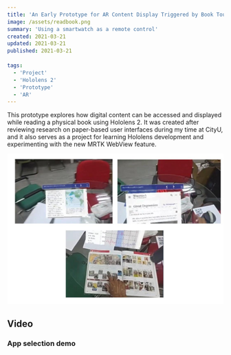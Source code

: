 ```yaml
---
title: 'An Early Prototype for AR Content Display Triggered by Book Touch Interaction'
image: /assets/readbook.png
summary: 'Using a smartwatch as a remote control'
created: 2021-03-21
updated: 2021-03-21
published: 2021-03-21 

tags:
  - 'Project'
  - 'Hololens 2'
  - 'Prototype'
  - 'AR'
---
```


This prototype explores how digital content can be accessed and displayed while reading a physical book using Hololens 2. 
It was created after reviewing research on paper-based user interfaces during my time at CityU, and it also serves as a project for learning Hololens development and experimenting with the new MRTK WebView feature.

![alt text](/assets/arreading_teaser.jpg)

## Video

### App selection demo
<script>
  import { YouTube } from 'sveltekit-embed'
</script>

<YouTube youTubeId="Gxd62WnzKXk" />

<br />

